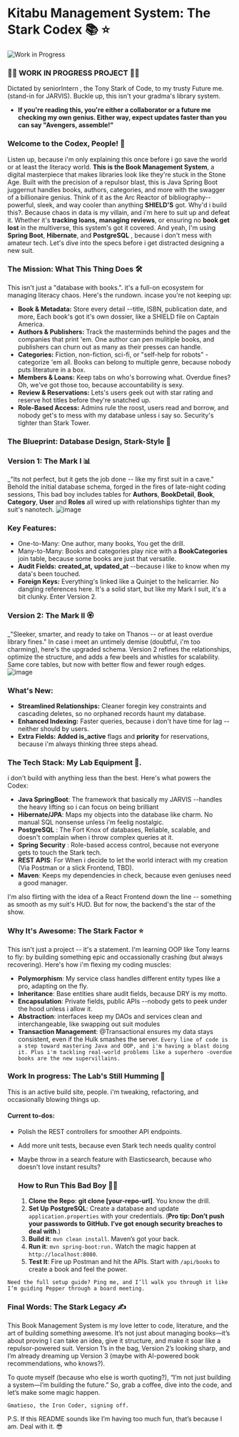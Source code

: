 # Kitabu Management System: The Stark Codex 📚 ⭐
![Work in Progress](https://media2.giphy.com/media/v1.Y2lkPTc5MGI3NjExOGp4eW9zbWdzNGdwcGNuYW4ybWszNnBodDVpNmt5bHNsZ2MzdWp3MCZlcD12MV9pbnRlcm5hbF9naWZfYnlfaWQmY3Q9Zw/mCVBZCxLNXvakHj1cN/giphy.gif)

### 👷‍♂️ WORK IN PROGRESS PROJECT  👩‍🏭
  Dictated by seniorIntern , the Tony Stark of Code, to my trusty Future me. (stand-in for JARVIS). Buckle up, this isn't your gradma's library system.
  - **If you're reading this, you're either a collaborator or a future me checking my own genius. Either way, expect updates faster than you can say "Avengers, assemble!"**
### Welcome to the Codex, People! 🚀
  Listen up, because i'm only explaining this once before i go save the world or at  least the literacy world. **This is the Book Management System**, a digital masterpiece that makes libraries look like they're stuck in the Stone Age. Built with the precision of a repulsor blast, this is Java Spring Boot juggernut handles books, authors,  categories, and more with the swagger of a billionaire genius. Think of it as the Arc Reactor of bibliography--powerful, sleek, and way cooler than anything **SHIELD'S** got.
Why'd i build this?. Because chaos in data is my villain, and i'm here to suit up and defeat it. Whether it's **tracking loans,** **managing reviews**, or ensuring no **book get lost** in the multiverse, this system's got it covered. And yeah, I'm using **Spring Boot**, **Hibernate**, and **PostgreSQL** , because i don't mess with amateur tech. Let's dive into the specs before i get distracted designing a new suit.

### The Mission: What This Thing Does 🛠️
This isn't just a "database with books.". it's a full-on ecosystem for managing literacy chaos. Here's the rundown. incase you're not keeping up:
  - **Book & Metadata:** Store every detail --title, ISBN, publication date, and more, Each book's got it's own dossier, like a SHIELD file on Captain America.
  - **Authors & Publishers:** Track the masterminds behind the pages and the companies that print 'em. One author can pen mulitiple books, and publishers can churn out as many as their presses can handle. 
  - **Categories:** Fiction, non-fiction, sci-fi, or "self-help for robots" - categorize 'em all. Books can belong to multiple genre, because nobody puts literature in a box.
  - **Members & Loans:** Keep tabs on who's borrowing what. Overdue fines? Oh, we've got those too, because accountability is sexy. 
  - **Review & Reservations:** Lets's users geek out with star rating and reserve hot titles before they're snatched up.
  - **Role-Based Access:** Admins rule the roost, users read and borrow, and nobody get's to mess with my database unless i say so. Security's tighter than Stark Tower.
### The Blueprint: Database Design, Stark-Style 💾
### **Version 1:** The Mark I 📊
_"Its not perfect, but it gets the job done -- like my first suit in a cave."
Behold the initial database schema, forged in the fires of late-night coding sessions, This bad boy includes tables for **Authors**, **BookDetail**, **Book**, **Category**, **User**  and  **Roles** all wired up with relationships tighter than my suit's nanotech.
![image](https://github.com/user-attachments/assets/2fdeca0c-163b-43ca-87b2-394265371b1d)
### Key Features:
- One-to-Many: One author, many books, You get the drill.
- Many-to-Many: Books and categories play nice with a **BookCategories** join table, because some books are just that versatile.
- **Audit Fields:** **created_at,** **updated_at** --because i like to know when my data's been touched.
- **Foreign Keys:** Everything's linked like a Quinjet to the helicarrier. No dangling references here.
  It's a solid start, but like my Mark I suit, it's a bit clunky. Enter Version 2.

### Version 2: The Mark II 🏵️
_"Sleeker, smarter, and ready to take on Thanos -- or at least overdue library fines."
In case i meet an untimely demise (doubtful, i'm too charming), here's the upgraded schema. Version 2 refines the relationships, optimize the structure, and adds a few beels and whistles for scalability. Same core tables, but now with better flow and fewer rough edges. 
![image](https://github.com/user-attachments/assets/b28668a9-160f-4f47-a776-30a000e425b4)

### What's New:
- **Streamlined Relationships:**  Cleaner foregin key constraints and cascading deletes, so no orphaned records haunt my database.
- **Enhanced Indexing:**  Faster queries, because i don't have time for lag -- neither should by users.
-  **Extra Fields:** **Added is_active** flags and **priority** for reservations, because i'm always thinking three steps ahead.

 ### The Tech Stack: My Lab Equipment 🧪.
 i don't build with anything less than the best. Here's what powers the Codex:
 - **Java SpringBoot**: The framework that basically my JARVIS --handles the heavy lifting so i can focus on being brilliant
 - **Hibernate/JPA**: Maps my objects into the database like charm. No manual SQL nonsense unless i'm feelig nostalgic.
 - **PostgreSQL** : The Fort Knox of databases, Reliable, scalable, and doesn't complain when i throw complex queries at it.
 - **Spring Security** : Role-based access control, because not everyone gets to touch the Stark tech.
 - **REST APIS**: For When i decide to let the world interact with my creation (Via Postman or a slick Frontend, TBD).
 -  **Maven**: Keeps my dependencies in check, because even geniuses need a good manager.

   I'm also flirting with the idea of a React Frontend down the line -- something as smooth as my suit's HUD. But for now, the backend's the star of the show.

  ### Why It's Awesome: The Stark Factor ⭐
  This isn't just a project -- it's a statement. I'm learning OOP like Tony learns to fly: by building something epic and occassionally crashing (but always recovering). Here's how i'm flexing my coding muscles:
  - **Polymorphism**: My service class handles different entity types like a pro, adapting on the fly.
  - **Inheritance**: Base entities share audit fields, because DRY is my motto.
  -  **Encapsulation**: Private fields, public APIs --nobody gets to peek under the hood unless i allow it.
  -  **Abstraction**: interfaces keep my DAOs and services clean and interchangeable, like swapping out suit modules
  -  **Transaction Management**: @Transactional ensures my data stays consistent, even if the Hulk smashes the server.
 ```Every line of code is a step toward mastering Java and OOP, and i'm having a blast doing it. Plus i'm tackling real-world problems like a superhero -overdue books are the new supervillains.```
    
### Work In progress: The Lab's Still Humming 👷
 This is an active build site, people. i'm tweaking, refactoring, and occasionally blowing things up. 
 #### **Current to-dos**:
- Polish the REST controllers for smoother API endpoints.
- Add more unit tests, because even Stark tech needs quality control
- Maybe throw in a search feature with Elasticsearch, because who doesn't love instant results?

  ### How to Run This Bad Boy 🏃‍♂️
  1. **Clone the Repo**: **git clone [your-repo-url]**. You know the drill.
  2.  **Set Up PostgreSQL**: Create a database and update ```application.properties``` with your credentials. (**Pro tip: Don’t push your passwords to GitHub. I’ve got enough security breaches to deal with**.)
  3.  **Build it**: ```mvn clean install```. Maven’s got your back.
  4.  **Run it**: ```mvn spring-boot:run.``` Watch the magic happen at ```http://localhost:8080```.
  5.  **Test It**: Fire up Postman and hit the APIs. Start with ```/api/books``` to create a book and feel the power.
    
 ```Need the full setup guide? Ping me, and I’ll walk you through it like I’m guiding Pepper through a board meeting.```

 ### Final Words: The Stark Legacy ✍️
 
This Book Management System is my love letter to code, literature, and the art of building something awesome. It’s not just about managing books—it’s about proving I can take an idea, give it structure, and make it soar like a repulsor-powered suit. Version 1’s in the bag, Version 2’s looking sharp, and I’m already dreaming up Version 3 (maybe with AI-powered book recommendations, who knows?).

To quote myself (because who else is worth quoting?), “I’m not just building a system—I’m building the future.” So, grab a coffee, dive into the code, and let’s make some magic happen.

    Gmatieso, the Iron Coder, signing off.

P.S. If this README sounds like I’m having too much fun, that’s because I am. Deal with it. 😎

